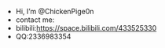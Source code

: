 - Hi, I’m @ChickenPige0n
- contact me:
- bilibili:https://space.bilibili.com/433525330
- QQ:2336983354
